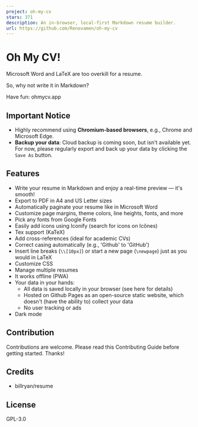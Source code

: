 ```yaml
---
project: oh-my-cv
stars: 371
description: An in-browser, local-first Markdown resume builder.
url: https://github.com/Renovamen/oh-my-cv
---
```


Oh My CV!
=========

Microsoft Word and LaTeX are too overkill for a resume.

So, why not write it in Markdown?

Have fun: ohmycv.app

Important Notice
----------------

-   Highly recommend using **Chromium-based browsers**, e.g., Chrome and Microsoft Edge.
-   **Backup your data**: Cloud backup is coming soon, but isn't available yet. For now, please regularly export and back up your data by clicking the `Save As` button.

Features
--------

-   Write your resume in Markdown and enjoy a real-time preview — it's smooth!
-   Export to PDF in A4 and US Letter sizes
-   Automatically paginate your resume like in Microsoft Word
-   Customize page margins, theme colors, line heights, fonts, and more
-   Pick any fonts from Google Fonts
-   Easily add icons using Iconify (search for icons on Icônes)
-   Tex support (KaTeX)
-   Add cross-references (ideal for academic CVs)
-   Correct casing automatically (e.g., 'Github' to 'GitHub')
-   Insert line breaks (`\\[10px]`) or start a new page (`\newpage`) just as you would in LaTeX
-   Customize CSS
-   Manage multiple resumes
-   It works offline (PWA)
-   Your data in your hands:
    -   All data is saved locally in your browser (see here for details)
    -   Hosted on Github Pages as an open-source static website, which doesn't (have the ability to) collect your data
    -   No user tracking or ads
-   Dark mode

Contribution
------------

Contributions are welcome. Please read this Contributing Guide before getting started. Thanks!

Credits
-------

-   billryan/resume

License
-------

GPL-3.0

